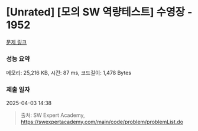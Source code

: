 # [Unrated] [모의 SW 역량테스트] 수영장 - 1952 

[문제 링크](https://swexpertacademy.com/main/code/problem/problemDetail.do?contestProbId=AV5PpFQaAQMDFAUq) 

### 성능 요약

메모리: 25,216 KB, 시간: 87 ms, 코드길이: 1,478 Bytes

### 제출 일자

2025-04-03 14:38



> 출처: SW Expert Academy, https://swexpertacademy.com/main/code/problem/problemList.do